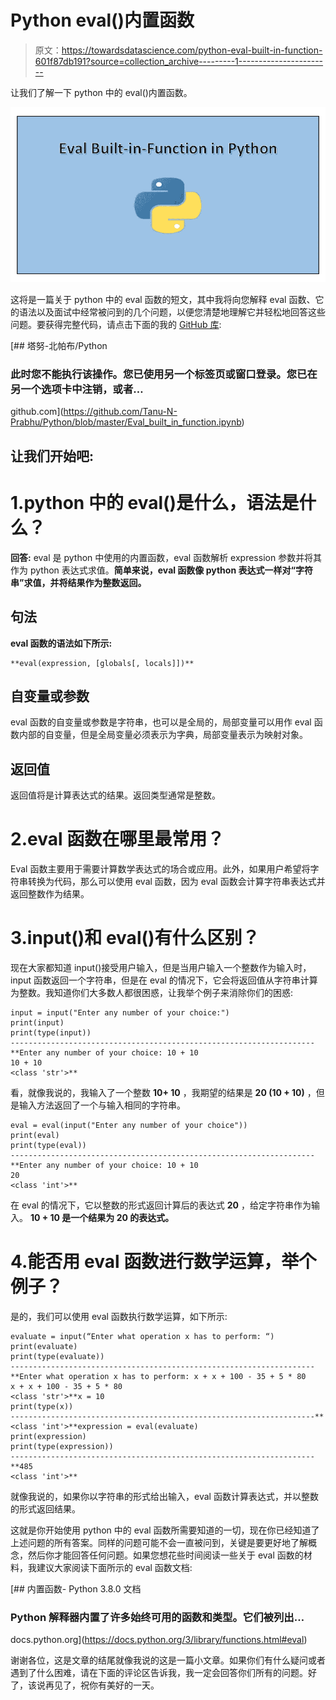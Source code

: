 # Python eval()内置函数

> 原文：<https://towardsdatascience.com/python-eval-built-in-function-601f87db191?source=collection_archive---------1----------------------->

让我们了解一下 python 中的 eval()内置函数。

![](img/e952d8d8be891cc1bd9d5845e32d10ba.png)

这将是一篇关于 python 中的 eval 函数的短文，其中我将向您解释 eval 函数、它的语法以及面试中经常被问到的几个问题，以便您清楚地理解它并轻松地回答这些问题。要获得完整代码，请点击下面的我的 [GitHub 库](https://github.com/Tanu-N-Prabhu/Python/blob/master/Eval_built_in_function.ipynb):

[](https://github.com/Tanu-N-Prabhu/Python/blob/master/Eval_built_in_function.ipynb) [## 塔努-北帕布/Python

### 此时您不能执行该操作。您已使用另一个标签页或窗口登录。您已在另一个选项卡中注销，或者…

github.com](https://github.com/Tanu-N-Prabhu/Python/blob/master/Eval_built_in_function.ipynb) 

## 让我们开始吧:

# 1.python 中的 eval()是什么，语法是什么？

**回答:** eval 是 python 中使用的内置函数，eval 函数解析 expression 参数并将其作为 python 表达式求值。**简单来说，eval 函数像 python 表达式一样对“字符串”求值，并将结果作为整数返回。**

## 句法

**eval 函数的语法如下所示:**

```
**eval(expression, [globals[, locals]])**
```

## 自变量或参数

eval 函数的自变量或参数是字符串，也可以是全局的，局部变量可以用作 eval 函数内部的自变量，但是全局变量必须表示为字典，局部变量表示为映射对象。

## 返回值

返回值将是计算表达式的结果。返回类型通常是整数。

# 2.eval 函数在哪里最常用？

Eval 函数主要用于需要计算数学表达式的场合或应用。此外，如果用户希望将字符串转换为代码，那么可以使用 eval 函数，因为 eval 函数会计算字符串表达式并返回整数作为结果。

# 3.input()和 eval()有什么区别？

现在大家都知道 input()接受用户输入，但是当用户输入一个整数作为输入时，input 函数返回一个字符串，但是在 eval 的情况下，它会将返回值从字符串计算为整数。我知道你们大多数人都很困惑，让我举个例子来消除你们的困惑:

```
input = input("Enter any number of your choice:")
print(input)
print(type(input))
--------------------------------------------------------------------**Enter any number of your choice: 10 + 10 
10 + 10 
<class 'str'>**
```

看，就像我说的，我输入了一个整数 **10+ 10** ，我期望的结果是 **20 (10 + 10)** ，但是输入方法返回了一个与输入相同的字符串。

```
eval = eval(input("Enter any number of your choice"))
print(eval)
print(type(eval))
--------------------------------------------------------------------**Enter any number of your choice: 10 + 10 
20 
<class 'int'>**
```

在 eval 的情况下，它以整数的形式返回计算后的表达式 **20** ，给定字符串作为输入。 **10 + 10 是一个结果为 20 的表达式。**

# 4.能否用 eval 函数进行数学运算，举个例子？

是的，我们可以使用 eval 函数执行数学运算，如下所示:

```
evaluate = input(“Enter what operation x has to perform: “)
print(evaluate)
print(type(evaluate))
--------------------------------------------------------------------
**Enter what operation x has to perform: x + x + 100 - 35 + 5 * 80 
x + x + 100 - 35 + 5 * 80 
<class 'str'>**x = 10
print(type(x))
--------------------------------------------------------------------**<class 'int'>**expression = eval(evaluate)
print(expression)
print(type(expression))
--------------------------------------------------------------------
**485 
<class 'int'>**
```

就像我说的，如果你以字符串的形式给出输入，eval 函数计算表达式，并以整数的形式返回结果。

这就是你开始使用 python 中的 eval 函数所需要知道的一切，现在你已经知道了上述问题的所有答案。同样的问题可能不会一直被问到，关键是要更好地了解概念，然后你才能回答任何问题。如果您想花些时间阅读一些关于 eval 函数的材料，我建议大家阅读下面所示的 eval 函数文档:

 [## 内置函数- Python 3.8.0 文档

### Python 解释器内置了许多始终可用的函数和类型。它们被列出…

docs.python.org](https://docs.python.org/3/library/functions.html#eval) 

谢谢各位，这是文章的结尾就像我说的这是一篇小文章。如果你们有什么疑问或者遇到了什么困难，请在下面的评论区告诉我，我一定会回答你们所有的问题。好了，该说再见了，祝你有美好的一天。